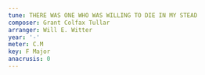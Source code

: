 ```yaml
---
tune: THERE WAS ONE WHO WAS WILLING TO DIE IN MY STEAD
composer: Grant Colfax Tullar
arranger: Will E. Witter
year: '-'
meter: C.M
key: F Major
anacrusis: 0
---
```

